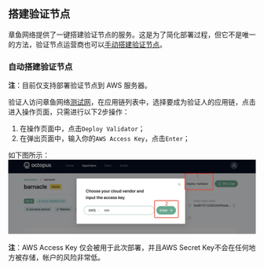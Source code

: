 ## 搭建验证节点

章鱼网络提供了一键搭建验证节点的服务。这是为了简化部署过程，但它不是唯一的方法，验证节点运营商也可以[手动搭建验证节点](./validator-deploy-manually.md)。
### 自动搭建验证节点

**注**：目前仅支持部署验证节点到 AWS 服务器。

验证人访问章鱼网络[测试网](https://testnet.oct.network/)，在应用链列表中，选择要成为验证人的应用链，点击进入操作页面，只需进行以下2步操作：

1. 在操作页面中，点击`Deploy Validator`；
2. 在弹出页面中，输入你的`AWS Access Key`，点击`Enter`；

如下图所示：
![deploy validator](./validator_deploy.jpg)

**注**：AWS Access Key 仅会被用于此次部署，并且AWS Secret Key不会在任何地方被存储，帐户的风险非常低。


